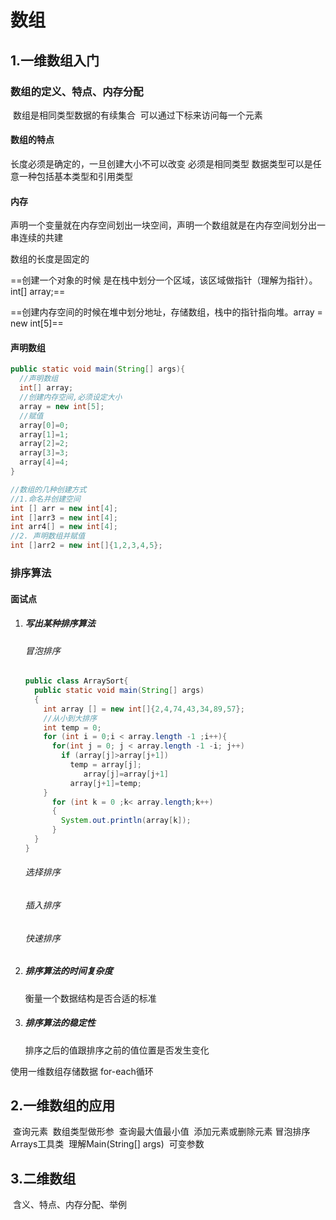 # 数组

## 1.一维数组入门
### 数组的定义、特点、内存分配

​		数组是相同类型数据的有续集合
​		可以通过下标来访问每一个元素

#### 数组的特点

长度必须是确定的，一旦创建大小不可以改变
必须是相同类型
数据类型可以是任意一种包括基本类型和引用类型

#### 内存

声明一个变量就在内存空间划出一块空间，声明一个数组就是在内存空间划分出一串连续的共建

数组的长度是固定的

==创建一个对象的时候 是在栈中划分一个区域，该区域做指针（理解为指针）。 int[] array;== 

==创建内存空间的时候在堆中划分地址，存储数组，栈中的指针指向堆。array = new int[5]==

#### 声明数组

```java
public static void main(String[] args){
  //声明数组
  int[] array;
  //创建内存空间,必须设定大小
  array = new int[5];
  //赋值
  array[0]=0;
  array[1]=1;
  array[2]=2;
  array[3]=3;
  array[4]=4;
}
```

```java
//数组的几种创建方式
//1.命名并创建空间	
int [] arr = new int[4];
int []arr3 = new int[4];
int arr4[] = new int[4];
//2. 声明数组并赋值
int []arr2 = new int[]{1,2,3,4,5};

```

### 排序算法

#### 面试点

1. ##### 写出某种排序算法

   ###### 冒泡排序

   ```java
   public class ArraySort{
     public static void main(String[] args)
     {
       int array [] = new int[]{2,4,74,43,34,89,57};
       //从小到大排序
       int temp = 0;
       for (int i = 0;i < array.length -1 ;i++){
         for(int j = 0; j < array.length -1 -i; j++)
           if (array[j]>array[j+1])
             temp = array[j];
         		array[j]=array[j+1]
             array[j+1]=temp;
       }
         for (int k = 0 ;k< array.length;k++)
         {
           System.out.println(array[k]);
         }
     }
   }
   ```

   

   ###### 选择排序

   ###### 插入排序

   ###### 快速排序

2. ##### 排序算法的时间复杂度

   衡量一个数据结构是否合适的标准

3. ##### 排序算法的稳定性

   排序之后的值跟排序之前的值位置是否发生变化

使用一维数组存储数据
for-each循环

##  2.一维数组的应用

​	查询元素
​	数组类型做形参
​	查询最大值最小值
​	添加元素或删除元素
​	冒泡排序
​	Arrays工具类
​	理解Main(String[] args)
​	可变参数

## 3.二维数组

​	含义、特点、内存分配、举例